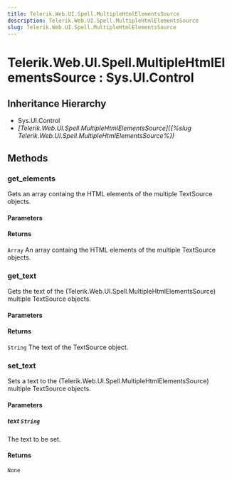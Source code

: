 ```yaml
---
title: Telerik.Web.UI.Spell.MultipleHtmlElementsSource
description: Telerik.Web.UI.Spell.MultipleHtmlElementsSource
slug: Telerik.Web.UI.Spell.MultipleHtmlElementsSource
---
```


# Telerik.Web.UI.Spell.MultipleHtmlElementsSource : Sys.UI.Control 

## Inheritance Hierarchy

* Sys.UI.Control
* *[Telerik.Web.UI.Spell.MultipleHtmlElementsSource]({%slug Telerik.Web.UI.Spell.MultipleHtmlElementsSource%})*


## Methods

###  get_elements

Gets an array containg the HTML elements of the multiple TextSource objects.

#### Parameters

#### Returns

`Array` An array containg the HTML elements of the multiple TextSource objects.

### get_text

Gets the text of the (Telerik.Web.UI.Spell.MultipleHtmlElementsSource) multiple TextSource objects.

#### Parameters

#### Returns

`String` The text of the TextSource object.

### set_text

Sets a text to the (Telerik.Web.UI.Spell.MultipleHtmlElementsSource) multiple TextSource objects.

#### Parameters

##### text `String`

The text to be set.

#### Returns

`None` 



